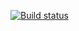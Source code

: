 [![Build status](https://ci.appveyor.com/api/projects/status/1mpyanqsy0omfn1n?svg=true)](https://ci.appveyor.com/project/IlyaZakharovQA/ci-rest)
